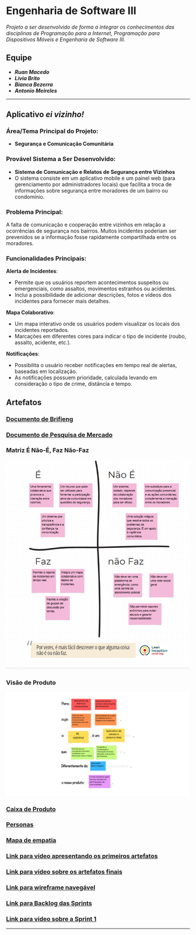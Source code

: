 # Engenharia de Software III
*Projeto a ser desenvolvido de forma a integrar os conhecimentos das disciplinas de Programação para a Internet, Programação para Dispositivos Móveis e Engenharia de Software III.*

## Equipe
- _**Ruan Macedo**_
- _**Lívia Brito**_
- _**Bianca Bezerra**_
- _**Antonio Meireles**_

---

## Aplicativo _ei vizinho!_
### Área/Tema Principal do Projeto:
- **Segurança e Comunicação Comunitária**

### Provável Sistema a Ser Desenvolvido:
- **Sistema de Comunicação e Relatos de Segurança entre Vizinhos**
- O sistema consiste em um aplicativo mobile e um painel web (para gerenciamento por administradores locais) que facilita a troca de informações sobre segurança entre moradores de um bairro ou condomínio.

### Problema Principal:
A falta de comunicação e cooperação entre vizinhos em relação a ocorrências de segurança nos bairros. Muitos incidentes poderiam ser prevenidos se a informação fosse rapidamente compartilhada entre os moradores.

### Funcionalidades Principais:
**Alerta de Incidentes**:
   - Permite que os usuários reportem acontecimentos suspeitos ou emergenciais, como assaltos, movimentos estranhos ou acidentes.
   - Inclui a possibilidade de adicionar descrições, fotos e vídeos dos incidentes para fornecer mais detalhes.

 **Mapa Colaborativo**:
   - Um mapa interativo onde os usuários podem visualizar os locais dos incidentes reportados.
   - Marcações em diferentes cores para indicar o tipo de incidente (roubo, assalto, acidente, etc.).

**Notificações**:
   - Possibilita o usuário receber notificações em tempo real de alertas, baseadas em localização.
   - As notificações possuem prioridade, calculada levando em consideração o tipo de crime, distância e tempo.


## Artefatos
### [Documento de Brifieng](https://docs.google.com/document/d/1IpTX0NJsJn_rFgGqwtmgFq4kKc9_VCQZ/edit?usp=sharing&ouid=114902268998971999543&rtpof=true&sd=truel "Link para o documento") 
### [Documento de Pesquisa de Mercado](https://github.com/liviaalves00/Engenharia-de-Software-III/blob/main/artefatos/pesquisa-de-mercado.pdf "Link para o documento")
### Matriz É Não-É, Faz Não-Faz
![Matriz É Não-É, Faz Não-Faz](artefatos/matriz-é-nãoé-faz-nãofaz.png)
### Visão de Produto
![Visão de Produto](artefatos/visao-de-produto.png)

### [Caixa de Produto](https://docs.google.com/document/d/1feUJ9WXCTWlrpEofa-16fKaEeT86kbKaHp2TPFLokgo/edit?usp=sharing "Link para Caixa de Produto") 
### [Personas](https://github.com/liviaalves00/Engenharia-de-Software-III/blob/main/artefatos/personas.pdf "Link para Personas ") 
### [Mapa de empatia](https://miro.com/app/board/uXjVLKMpK40=/?share_link_id=91533948269 "Link para Mapa de Empatia") 
### [Link para vídeo apresentando os primeiros artefatos](https://drive.google.com/file/d/1Iuee-o1rMaSXlIOXZwGFIDvzVVEgFXeF/view?usp=sharing)
### [Link para vídeo sobre os artefatos finais](https://youtu.be/xVdnNlfyr9Y)
### [Link para wireframe navegável](https://www.figma.com/proto/Ou6lPFCudzR1Lq3zlyD88U/ei-vizinho---remasterized?node-id=0-1&t=EVuIHSJ0kD1AAUFR-1)
### [Link para Backlog das Sprints](https://docs.google.com/spreadsheets/d/1CPqTHTyXS29ylh6t078vFC_M6YCbl7DVfhvFYErHNAQ/edit?usp=sharing)
### [Link para vídeo sobre a Sprint 1](https://youtu.be/X5kwX3jly_o?si=VBhsHL3JLLkSnwIy)
---


